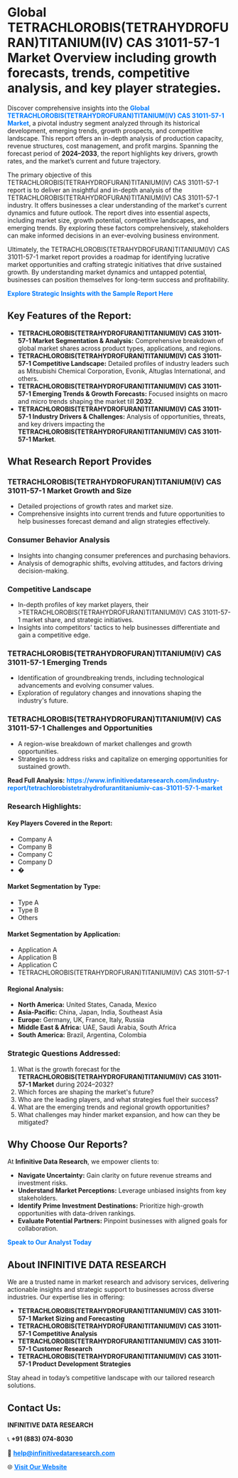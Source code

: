 <h1>Global TETRACHLOROBIS(TETRAHYDROFURAN)TITANIUM(IV) CAS 31011-57-1 Market Overview including growth forecasts, trends, competitive analysis, and key player strategies.</h1>
<p>
Discover comprehensive insights into the 
<a href="https://www.infinitivedataresearch.com/industry-report/tetrachlorobistetrahydrofurantitaniumiv-cas-31011-57-1-market" rel="dofollow" style="color: #007BFF; text-decoration: none;"><strong>Global TETRACHLOROBIS(TETRAHYDROFURAN)TITANIUM(IV) CAS 31011-57-1 Market</strong></a>, a pivotal industry segment analyzed through its historical development, emerging trends, growth prospects, and competitive landscape. This report offers an in-depth analysis of production capacity, revenue structures, cost management, and profit margins. Spanning the forecast period of <strong>2024–2033</strong>, the report highlights key drivers, growth rates, and the market’s current and future trajectory.
</p>
<p>
The primary objective of this TETRACHLOROBIS(TETRAHYDROFURAN)TITANIUM(IV) CAS 31011-57-1 report is to deliver an insightful and in-depth analysis of the TETRACHLOROBIS(TETRAHYDROFURAN)TITANIUM(IV) CAS 31011-57-1 industry. It offers businesses a clear understanding of the market's current dynamics and future outlook. The report dives into essential aspects, including market size, growth potential, competitive landscapes, and emerging trends. By exploring these factors comprehensively, stakeholders can make informed decisions in an ever-evolving business environment.
</p>
<p>
Ultimately, the TETRACHLOROBIS(TETRAHYDROFURAN)TITANIUM(IV) CAS 31011-57-1 market report provides a roadmap for identifying lucrative market opportunities and crafting strategic initiatives that drive sustained growth. By understanding market dynamics and untapped potential, businesses can position themselves for long-term success and profitability.
</p>
<p>
<a href="https://www.infinitivedataresearch.com/request-sample/reportId=107272" style="color: #007BFF; text-decoration: none;"><strong>Explore Strategic Insights with the Sample Report Here</strong></a>
</p>

<h2>Key Features of the Report:</h2>
<ul>
<li><strong>TETRACHLOROBIS(TETRAHYDROFURAN)TITANIUM(IV) CAS 31011-57-1 Market Segmentation & Analysis:</strong> Comprehensive breakdown of global market shares across product types, applications, and regions.</li>
<li><strong>TETRACHLOROBIS(TETRAHYDROFURAN)TITANIUM(IV) CAS 31011-57-1 Competitive Landscape:</strong> Detailed profiles of industry leaders such as Mitsubishi Chemical Corporation, Evonik, Altuglas International, and others.</li>
<li><strong>TETRACHLOROBIS(TETRAHYDROFURAN)TITANIUM(IV) CAS 31011-57-1 Emerging Trends & Growth Forecasts:</strong> Focused insights on macro and micro trends shaping the market till <strong>2032</strong>.</li>
<li><strong>TETRACHLOROBIS(TETRAHYDROFURAN)TITANIUM(IV) CAS 31011-57-1 Industry Drivers & Challenges:</strong> Analysis of opportunities, threats, and key drivers impacting the <strong>TETRACHLOROBIS(TETRAHYDROFURAN)TITANIUM(IV) CAS 31011-57-1 Market</strong>.</li>
</ul>

<h2>What Research Report Provides</h2>
<h3>TETRACHLOROBIS(TETRAHYDROFURAN)TITANIUM(IV) CAS 31011-57-1 Market Growth and Size</h3>
<ul>
<li>Detailed projections of growth rates and market size.</li>
<li>Comprehensive insights into current trends and future opportunities to help businesses forecast demand and align strategies effectively.</li>
</ul>

<h3>Consumer Behavior Analysis</h3>
<ul>
<li>Insights into changing consumer preferences and purchasing behaviors.</li>
<li>Analysis of demographic shifts, evolving attitudes, and factors driving decision-making.</li>
</ul>

<h3>Competitive Landscape</h3>
<ul>
<li>In-depth profiles of key market players, their >TETRACHLOROBIS(TETRAHYDROFURAN)TITANIUM(IV) CAS 31011-57-1 market share, and strategic initiatives.</li>
<li>Insights into competitors' tactics to help businesses differentiate and gain a competitive edge.</li>
</ul>

<h3>TETRACHLOROBIS(TETRAHYDROFURAN)TITANIUM(IV) CAS 31011-57-1 Emerging Trends</h3>
<ul>
<li>Identification of groundbreaking trends, including technological advancements and evolving consumer values.</li>
<li>Exploration of regulatory changes and innovations shaping the industry's future.</li>
</ul>

<h3>TETRACHLOROBIS(TETRAHYDROFURAN)TITANIUM(IV) CAS 31011-57-1 Challenges and Opportunities</h3>
<ul>
<li>A region-wise breakdown of market challenges and growth opportunities.</li>
<li>Strategies to address risks and capitalize on emerging opportunities for sustained growth.</li>
</ul>
<p><strong>Read Full Analysis:</strong> <a href="https://www.infinitivedataresearch.com/industry-report/tetrachlorobistetrahydrofurantitaniumiv-cas-31011-57-1-market" rel="dofollow" style="color: #007BFF; text-decoration: none;"><strong>https://www.infinitivedataresearch.com/industry-report/tetrachlorobistetrahydrofurantitaniumiv-cas-31011-57-1-market</strong></a></p>
<h3>Research Highlights:</h3>
<h4>Key Players Covered in the Report:</h4>
<ul><li>Company A</li><li>Company B</li><li>Company C</li><li>Company D</li><li>�</li></ul>
<h4>Market Segmentation by Type:</h4>
<ul><li>Type A</li><li>Type B</li><li>Others</li></ul>
<h4>Market Segmentation by Application:</h4>
<ul><li>Application A</li><li>Application B</li><li>Application C</li><li>TETRACHLOROBIS(TETRAHYDROFURAN)TITANIUM(IV) CAS 31011-57-1</li></ul>

<h4>Regional Analysis:</h4>
<ul>
<li><strong>North America:</strong> United States, Canada, Mexico</li>
<li><strong>Asia-Pacific:</strong> China, Japan, India, Southeast Asia</li>
<li><strong>Europe:</strong> Germany, UK, France, Italy, Russia</li>
<li><strong>Middle East & Africa:</strong> UAE, Saudi Arabia, South Africa</li>
<li><strong>South America:</strong> Brazil, Argentina, Colombia</li>
</ul>

<h3>Strategic Questions Addressed:</h3>
<ol>
<li>What is the growth forecast for the <strong>TETRACHLOROBIS(TETRAHYDROFURAN)TITANIUM(IV) CAS 31011-57-1 Market</strong> during 2024–2032?</li>
<li>Which forces are shaping the market's future?</li>
<li>Who are the leading players, and what strategies fuel their success?</li>
<li>What are the emerging trends and regional growth opportunities?</li>
<li>What challenges may hinder market expansion, and how can they be mitigated?</li>
</ol>

<h2>Why Choose Our Reports?</h2>
<p>At <strong>Infinitive Data Research</strong>, we empower clients to:</p>
<ul>
<li><strong>Navigate Uncertainty:</strong> Gain clarity on future revenue streams and investment risks.</li>
<li><strong>Understand Market Perceptions:</strong> Leverage unbiased insights from key stakeholders.</li>
<li><strong>Identify Prime Investment Destinations:</strong> Prioritize high-growth opportunities with data-driven rankings.</li>
<li><strong>Evaluate Potential Partners:</strong> Pinpoint businesses with aligned goals for collaboration.</li>
</ul>
<p><a href="https://www.infinitivedataresearch.com/industry-report/tetrachlorobistetrahydrofurantitaniumiv-cas-31011-57-1-market" rel="dofollow" style="color: #007BFF; text-decoration: none;"><strong>Speak to Our Analyst Today</strong></a></p>

<h2>About INFINITIVE DATA RESEARCH</h2>
<p>We are a trusted name in market research and advisory services, delivering actionable insights and strategic support to businesses across diverse industries. Our expertise lies in offering:</p>
<ul>
<li><strong>TETRACHLOROBIS(TETRAHYDROFURAN)TITANIUM(IV) CAS 31011-57-1 Market Sizing and Forecasting</strong></li>
<li><strong>TETRACHLOROBIS(TETRAHYDROFURAN)TITANIUM(IV) CAS 31011-57-1 Competitive Analysis</strong></li>
<li><strong>TETRACHLOROBIS(TETRAHYDROFURAN)TITANIUM(IV) CAS 31011-57-1 Customer Research</strong></li>
<li><strong>TETRACHLOROBIS(TETRAHYDROFURAN)TITANIUM(IV) CAS 31011-57-1 Product Development Strategies</strong></li>
</ul>
<p>Stay ahead in today’s competitive landscape with our tailored research solutions.</p>

<h2>Contact Us:</h2>
<p><strong>INFINITIVE DATA RESEARCH</strong></p>
<p>📞 <strong>+91 (883) 074-8030</strong></p>
<p>📧 <strong><a href="mailto:help@infinitivedataresearch.com" style="color: #007BFF;">help@infinitivedataresearch.com</a></strong></p>
<p>🌐 <strong><a href="https://www.infinitivedataresearch.com" rel="dofollow" style="color: #007BFF;">Visit Our Website</a></strong></p>